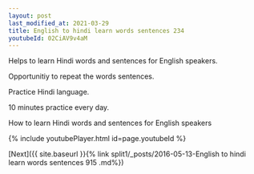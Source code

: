 ```yaml
---
layout: post
last_modified_at: 2021-03-29
title: English to hindi learn words sentences 234 
youtubeId: 02CiAV9v4aM
---
```

 
 
Helps to learn Hindi words and sentences for English speakers.

Opportunitiy to repeat the words sentences. 

Practice Hindi language. 
 
10 minutes practice every day. 
 
How to learn Hindi words and sentences for English speakers 
 
{% include youtubePlayer.html id=page.youtubeId %}
 
 
[Next]({{ site.baseurl }}{% link  split1/_posts/2016-05-13-English to hindi learn words sentences 915 .md%})
 
